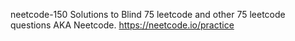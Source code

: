neetcode-150
Solutions to Blind 75 leetcode and other 75 leetcode questions AKA Neetcode.
https://neetcode.io/practice
